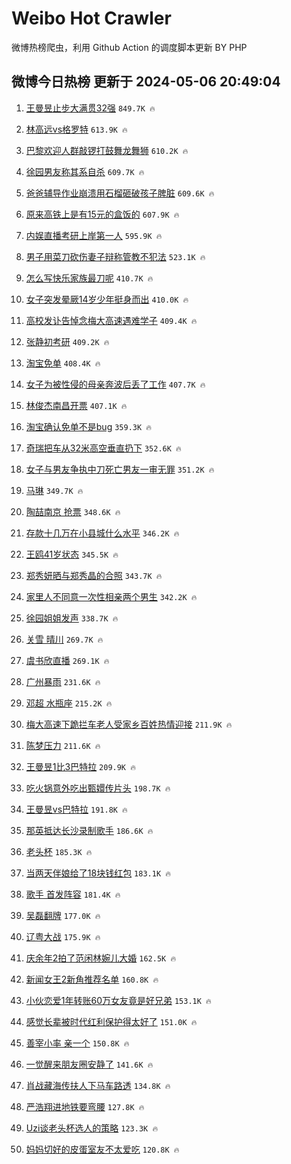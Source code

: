 # Weibo Hot Crawler 



微博热榜爬虫，利用 Github Action 的调度脚本更新 BY PHP 


## 微博今日热榜 更新于 2024-05-06 20:49:04 
1. [王曼昱止步大满贯32强](https://s.weibo.com/weibo?q=%23%E7%8E%8B%E6%9B%BC%E6%98%B1%E6%AD%A2%E6%AD%A5%E5%A4%A7%E6%BB%A1%E8%B4%AF32%E5%BC%BA%23&t=31&band_rank=1&Refer=top) `849.7K 🔥` 

1. [林高远vs格罗特](https://s.weibo.com/weibo?q=%E6%9E%97%E9%AB%98%E8%BF%9Cvs%E6%A0%BC%E7%BD%97%E7%89%B9&t=31&band_rank=2&Refer=top) `613.9K 🔥` 

1. [巴黎欢迎人群敲锣打鼓舞龙舞狮](https://s.weibo.com/weibo?q=%23%E5%B7%B4%E9%BB%8E%E6%AC%A2%E8%BF%8E%E4%BA%BA%E7%BE%A4%E6%95%B2%E9%94%A3%E6%89%93%E9%BC%93%E8%88%9E%E9%BE%99%E8%88%9E%E7%8B%AE%23&t=31&band_rank=3&Refer=top) `610.2K 🔥` 

1. [徐园男友称其系自杀](https://s.weibo.com/weibo?q=%23%E5%BE%90%E5%9B%AD%E7%94%B7%E5%8F%8B%E7%A7%B0%E5%85%B6%E7%B3%BB%E8%87%AA%E6%9D%80%23&t=31&band_rank=4&Refer=top) `609.7K 🔥` 

1. [爸爸辅导作业崩溃用石榴砸破孩子脾脏](https://s.weibo.com/weibo?q=%23%E7%88%B8%E7%88%B8%E8%BE%85%E5%AF%BC%E4%BD%9C%E4%B8%9A%E5%B4%A9%E6%BA%83%E7%94%A8%E7%9F%B3%E6%A6%B4%E7%A0%B8%E7%A0%B4%E5%AD%A9%E5%AD%90%E8%84%BE%E8%84%8F%23&t=31&band_rank=5&Refer=top) `609.6K 🔥` 

1. [原来高铁上是有15元的盒饭的](https://s.weibo.com/weibo?q=%23%E5%8E%9F%E6%9D%A5%E9%AB%98%E9%93%81%E4%B8%8A%E6%98%AF%E6%9C%8915%E5%85%83%E7%9A%84%E7%9B%92%E9%A5%AD%E7%9A%84%23&t=31&band_rank=6&Refer=top) `607.9K 🔥` 

1. [内娱直播考研上岸第一人](https://s.weibo.com/weibo?q=%E5%86%85%E5%A8%B1%E7%9B%B4%E6%92%AD%E8%80%83%E7%A0%94%E4%B8%8A%E5%B2%B8%E7%AC%AC%E4%B8%80%E4%BA%BA&t=31&band_rank=7&Refer=top) `595.9K 🔥` 

1. [男子用菜刀砍伤妻子辩称管教不犯法](https://s.weibo.com/weibo?q=%23%E7%94%B7%E5%AD%90%E7%94%A8%E8%8F%9C%E5%88%80%E7%A0%8D%E4%BC%A4%E5%A6%BB%E5%AD%90%E8%BE%A9%E7%A7%B0%E7%AE%A1%E6%95%99%E4%B8%8D%E7%8A%AF%E6%B3%95%23&t=31&band_rank=8&Refer=top) `523.1K 🔥` 

1. [怎么写快乐家族最刀呢](https://s.weibo.com/weibo?q=%23%E6%80%8E%E4%B9%88%E5%86%99%E5%BF%AB%E4%B9%90%E5%AE%B6%E6%97%8F%E6%9C%80%E5%88%80%E5%91%A2%23&t=31&band_rank=9&Refer=top) `410.7K 🔥` 

1. [女子突发晕厥14岁少年挺身而出](https://s.weibo.com/weibo?q=%23%E5%A5%B3%E5%AD%90%E7%AA%81%E5%8F%91%E6%99%95%E5%8E%A514%E5%B2%81%E5%B0%91%E5%B9%B4%E6%8C%BA%E8%BA%AB%E8%80%8C%E5%87%BA%23&t=31&band_rank=10&Refer=top) `410.0K 🔥` 

1. [高校发讣告悼念梅大高速遇难学子](https://s.weibo.com/weibo?q=%23%E9%AB%98%E6%A0%A1%E5%8F%91%E8%AE%A3%E5%91%8A%E6%82%BC%E5%BF%B5%E6%A2%85%E5%A4%A7%E9%AB%98%E9%80%9F%E9%81%87%E9%9A%BE%E5%AD%A6%E5%AD%90%23&t=31&band_rank=11&Refer=top) `409.4K 🔥` 

1. [张静初考研](https://s.weibo.com/weibo?q=%E5%BC%A0%E9%9D%99%E5%88%9D%E8%80%83%E7%A0%94&t=31&band_rank=12&Refer=top) `409.2K 🔥` 

1. [淘宝免单](https://s.weibo.com/weibo?q=%E6%B7%98%E5%AE%9D%E5%85%8D%E5%8D%95&t=31&band_rank=13&Refer=top) `408.4K 🔥` 

1. [女子为被性侵的母亲奔波后丢了工作](https://s.weibo.com/weibo?q=%23%E5%A5%B3%E5%AD%90%E4%B8%BA%E8%A2%AB%E6%80%A7%E4%BE%B5%E7%9A%84%E6%AF%8D%E4%BA%B2%E5%A5%94%E6%B3%A2%E5%90%8E%E4%B8%A2%E4%BA%86%E5%B7%A5%E4%BD%9C%23&t=31&band_rank=14&Refer=top) `407.7K 🔥` 

1. [林俊杰南昌开票](https://s.weibo.com/weibo?q=%E6%9E%97%E4%BF%8A%E6%9D%B0%E5%8D%97%E6%98%8C%E5%BC%80%E7%A5%A8&t=31&band_rank=15&Refer=top) `407.1K 🔥` 

1. [淘宝确认免单不是bug](https://s.weibo.com/weibo?q=%23%E6%B7%98%E5%AE%9D%E7%A1%AE%E8%AE%A4%E5%85%8D%E5%8D%95%E4%B8%8D%E6%98%AFbug%23&t=31&band_rank=16&Refer=top) `359.3K 🔥` 

1. [奇瑞把车从32米高空垂直扔下](https://s.weibo.com/weibo?q=%23%E5%A5%87%E7%91%9E%E6%8A%8A%E8%BD%A6%E4%BB%8E32%E7%B1%B3%E9%AB%98%E7%A9%BA%E5%9E%82%E7%9B%B4%E6%89%94%E4%B8%8B%23&t=31&band_rank=17&Refer=top) `352.6K 🔥` 

1. [女子与男友争执中刀死亡男友一审无罪](https://s.weibo.com/weibo?q=%23%E5%A5%B3%E5%AD%90%E4%B8%8E%E7%94%B7%E5%8F%8B%E4%BA%89%E6%89%A7%E4%B8%AD%E5%88%80%E6%AD%BB%E4%BA%A1%E7%94%B7%E5%8F%8B%E4%B8%80%E5%AE%A1%E6%97%A0%E7%BD%AA%23&t=31&band_rank=18&Refer=top) `351.2K 🔥` 

1. [马琳](https://s.weibo.com/weibo?q=%E9%A9%AC%E7%90%B3&t=31&band_rank=19&Refer=top) `349.7K 🔥` 

1. [陶喆南京 抢票](https://s.weibo.com/weibo?q=%E9%99%B6%E5%96%86%E5%8D%97%E4%BA%AC%20%E6%8A%A2%E7%A5%A8&t=31&band_rank=20&Refer=top) `348.6K 🔥` 

1. [存款十几万在小县城什么水平](https://s.weibo.com/weibo?q=%23%E5%AD%98%E6%AC%BE%E5%8D%81%E5%87%A0%E4%B8%87%E5%9C%A8%E5%B0%8F%E5%8E%BF%E5%9F%8E%E4%BB%80%E4%B9%88%E6%B0%B4%E5%B9%B3%23&t=31&band_rank=21&Refer=top) `346.2K 🔥` 

1. [王鸥41岁状态](https://s.weibo.com/weibo?q=%23%E7%8E%8B%E9%B8%A541%E5%B2%81%E7%8A%B6%E6%80%81%23&t=31&band_rank=22&Refer=top) `345.5K 🔥` 

1. [郑秀妍晒与郑秀晶的合照](https://s.weibo.com/weibo?q=%23%E9%83%91%E7%A7%80%E5%A6%8D%E6%99%92%E4%B8%8E%E9%83%91%E7%A7%80%E6%99%B6%E7%9A%84%E5%90%88%E7%85%A7%23&t=31&band_rank=23&Refer=top) `343.7K 🔥` 

1. [家里人不同意一次性相亲两个男生](https://s.weibo.com/weibo?q=%23%E5%AE%B6%E9%87%8C%E4%BA%BA%E4%B8%8D%E5%90%8C%E6%84%8F%E4%B8%80%E6%AC%A1%E6%80%A7%E7%9B%B8%E4%BA%B2%E4%B8%A4%E4%B8%AA%E7%94%B7%E7%94%9F%23&t=31&band_rank=24&Refer=top) `342.2K 🔥` 

1. [徐园姐姐发声](https://s.weibo.com/weibo?q=%23%E5%BE%90%E5%9B%AD%E5%A7%90%E5%A7%90%E5%8F%91%E5%A3%B0%23&t=31&band_rank=25&Refer=top) `338.7K 🔥` 

1. [关雪 晴川](https://s.weibo.com/weibo?q=%E5%85%B3%E9%9B%AA%20%E6%99%B4%E5%B7%9D&t=31&band_rank=26&Refer=top) `269.7K 🔥` 

1. [虞书欣直播](https://s.weibo.com/weibo?q=%E8%99%9E%E4%B9%A6%E6%AC%A3%E7%9B%B4%E6%92%AD&t=31&band_rank=27&Refer=top) `269.1K 🔥` 

1. [广州暴雨](https://s.weibo.com/weibo?q=%E5%B9%BF%E5%B7%9E%E6%9A%B4%E9%9B%A8&t=31&band_rank=28&Refer=top) `231.6K 🔥` 

1. [邓超 水瓶座](https://s.weibo.com/weibo?q=%E9%82%93%E8%B6%85%20%E6%B0%B4%E7%93%B6%E5%BA%A7&t=31&band_rank=29&Refer=top) `215.2K 🔥` 

1. [梅大高速下跪拦车老人受家乡百姓热情迎接](https://s.weibo.com/weibo?q=%23%E6%A2%85%E5%A4%A7%E9%AB%98%E9%80%9F%E4%B8%8B%E8%B7%AA%E6%8B%A6%E8%BD%A6%E8%80%81%E4%BA%BA%E5%8F%97%E5%AE%B6%E4%B9%A1%E7%99%BE%E5%A7%93%E7%83%AD%E6%83%85%E8%BF%8E%E6%8E%A5%23&t=31&band_rank=30&Refer=top) `211.9K 🔥` 

1. [陈梦压力](https://s.weibo.com/weibo?q=%E9%99%88%E6%A2%A6%E5%8E%8B%E5%8A%9B&t=31&band_rank=31&Refer=top) `211.6K 🔥` 

1. [王曼昱1比3巴特拉](https://s.weibo.com/weibo?q=%23%E7%8E%8B%E6%9B%BC%E6%98%B11%E6%AF%943%E5%B7%B4%E7%89%B9%E6%8B%89%23&t=31&band_rank=32&Refer=top) `209.9K 🔥` 

1. [吃火锅意外吃出甄嬛传片头](https://s.weibo.com/weibo?q=%23%E5%90%83%E7%81%AB%E9%94%85%E6%84%8F%E5%A4%96%E5%90%83%E5%87%BA%E7%94%84%E5%AC%9B%E4%BC%A0%E7%89%87%E5%A4%B4%23&t=31&band_rank=33&Refer=top) `198.7K 🔥` 

1. [王曼昱vs巴特拉](https://s.weibo.com/weibo?q=%E7%8E%8B%E6%9B%BC%E6%98%B1vs%E5%B7%B4%E7%89%B9%E6%8B%89&t=31&band_rank=34&Refer=top) `191.8K 🔥` 

1. [那英抵达长沙录制歌手](https://s.weibo.com/weibo?q=%23%E9%82%A3%E8%8B%B1%E6%8A%B5%E8%BE%BE%E9%95%BF%E6%B2%99%E5%BD%95%E5%88%B6%E6%AD%8C%E6%89%8B%23&t=31&band_rank=35&Refer=top) `186.6K 🔥` 

1. [老头杯](https://s.weibo.com/weibo?q=%E8%80%81%E5%A4%B4%E6%9D%AF&t=31&band_rank=36&Refer=top) `185.3K 🔥` 

1. [当两天伴娘给了18块钱红包](https://s.weibo.com/weibo?q=%23%E5%BD%93%E4%B8%A4%E5%A4%A9%E4%BC%B4%E5%A8%98%E7%BB%99%E4%BA%8618%E5%9D%97%E9%92%B1%E7%BA%A2%E5%8C%85%23&t=31&band_rank=37&Refer=top) `183.1K 🔥` 

1. [歌手 首发阵容](https://s.weibo.com/weibo?q=%E6%AD%8C%E6%89%8B%20%E9%A6%96%E5%8F%91%E9%98%B5%E5%AE%B9&t=31&band_rank=38&Refer=top) `181.4K 🔥` 

1. [吴磊翻牌](https://s.weibo.com/weibo?q=%E5%90%B4%E7%A3%8A%E7%BF%BB%E7%89%8C&t=31&band_rank=39&Refer=top) `177.0K 🔥` 

1. [辽粤大战](https://s.weibo.com/weibo?q=%23%E8%BE%BD%E7%B2%A4%E5%A4%A7%E6%88%98%23&t=31&band_rank=40&Refer=top) `175.9K 🔥` 

1. [庆余年2拍了范闲林婉儿大婚](https://s.weibo.com/weibo?q=%23%E5%BA%86%E4%BD%99%E5%B9%B42%E6%8B%8D%E4%BA%86%E8%8C%83%E9%97%B2%E6%9E%97%E5%A9%89%E5%84%BF%E5%A4%A7%E5%A9%9A%23&t=31&band_rank=41&Refer=top) `162.5K 🔥` 

1. [新闻女王2新角推荐名单](https://s.weibo.com/weibo?q=%23%E6%96%B0%E9%97%BB%E5%A5%B3%E7%8E%8B2%E6%96%B0%E8%A7%92%E6%8E%A8%E8%8D%90%E5%90%8D%E5%8D%95%23&t=31&band_rank=42&Refer=top) `160.8K 🔥` 

1. [小伙恋爱1年转账60万女友竟是好兄弟](https://s.weibo.com/weibo?q=%23%E5%B0%8F%E4%BC%99%E6%81%8B%E7%88%B11%E5%B9%B4%E8%BD%AC%E8%B4%A660%E4%B8%87%E5%A5%B3%E5%8F%8B%E7%AB%9F%E6%98%AF%E5%A5%BD%E5%85%84%E5%BC%9F%23&t=31&band_rank=43&Refer=top) `153.1K 🔥` 

1. [感觉长辈被时代红利保护得太好了](https://s.weibo.com/weibo?q=%E6%84%9F%E8%A7%89%E9%95%BF%E8%BE%88%E8%A2%AB%E6%97%B6%E4%BB%A3%E7%BA%A2%E5%88%A9%E4%BF%9D%E6%8A%A4%E5%BE%97%E5%A4%AA%E5%A5%BD%E4%BA%86&t=31&band_rank=44&Refer=top) `151.0K 🔥` 

1. [善宰小率 亲一个](https://s.weibo.com/weibo?q=%E5%96%84%E5%AE%B0%E5%B0%8F%E7%8E%87%20%E4%BA%B2%E4%B8%80%E4%B8%AA&t=31&band_rank=45&Refer=top) `150.8K 🔥` 

1. [一觉醒来朋友圈安静了](https://s.weibo.com/weibo?q=%23%E4%B8%80%E8%A7%89%E9%86%92%E6%9D%A5%E6%9C%8B%E5%8F%8B%E5%9C%88%E5%AE%89%E9%9D%99%E4%BA%86%23&t=31&band_rank=46&Refer=top) `141.6K 🔥` 

1. [肖战藏海传扶人下马车路透](https://s.weibo.com/weibo?q=%23%E8%82%96%E6%88%98%E8%97%8F%E6%B5%B7%E4%BC%A0%E6%89%B6%E4%BA%BA%E4%B8%8B%E9%A9%AC%E8%BD%A6%E8%B7%AF%E9%80%8F%23&t=31&band_rank=47&Refer=top) `134.8K 🔥` 

1. [严浩翔进地铁要弯腰](https://s.weibo.com/weibo?q=%23%E4%B8%A5%E6%B5%A9%E7%BF%94%E8%BF%9B%E5%9C%B0%E9%93%81%E8%A6%81%E5%BC%AF%E8%85%B0%23&t=31&band_rank=48&Refer=top) `127.8K 🔥` 

1. [Uzi谈老头杯选人的策略](https://s.weibo.com/weibo?q=%23Uzi%E8%B0%88%E8%80%81%E5%A4%B4%E6%9D%AF%E9%80%89%E4%BA%BA%E7%9A%84%E7%AD%96%E7%95%A5%23&t=31&band_rank=49&Refer=top) `123.3K 🔥` 

1. [妈妈切好的皮蛋室友不太爱吃](https://s.weibo.com/weibo?q=%23%E5%A6%88%E5%A6%88%E5%88%87%E5%A5%BD%E7%9A%84%E7%9A%AE%E8%9B%8B%E5%AE%A4%E5%8F%8B%E4%B8%8D%E5%A4%AA%E7%88%B1%E5%90%83%23&t=31&band_rank=50&Refer=top) `120.8K 🔥` 

